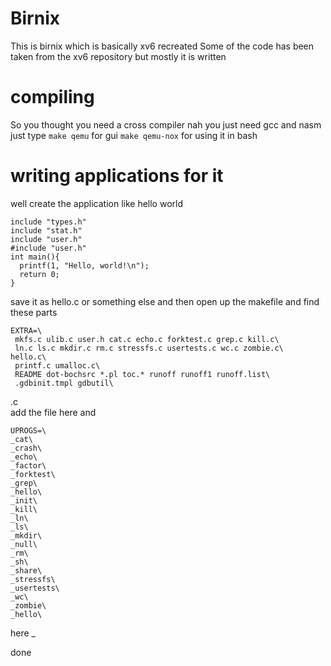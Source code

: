 # Birnix
This is birnix which is basically xv6 recreated
Some of the code has been taken from the xv6 repository but mostly it is written
# compiling
So you thought you need a cross compiler 
nah you just need gcc and nasm
just type 
`make qemu` for gui
`make qemu-nox` for using it in bash
# writing applications for it
well create the application like hello world
```
include "types.h"
include "stat.h"
include "user.h"
#include "user.h"
int main(){
  printf(1, "Hello, world!\n");
  return 0;
}
```
save it as hello.c or something else 
and then open up the makefile
and find
these parts
```
EXTRA=\
 mkfs.c ulib.c user.h cat.c echo.c forktest.c grep.c kill.c\
 ln.c ls.c mkdir.c rm.c stressfs.c usertests.c wc.c zombie.c\
hello.c\
 printf.c umalloc.c\
 README dot-bochsrc *.pl toc.* runoff runoff1 runoff.list\
 .gdbinit.tmpl gdbutil\
```
<program name>.c\
add the file here
and
```
UPROGS=\
_cat\
_crash\
_echo\
_factor\
_forktest\
_grep\
_hello\
_init\
_kill\
_ln\
_ls\
_mkdir\
_null\
_rm\
_sh\
_share\
_stressfs\
_usertests\
_wc\
_zombie\
_hello\
```
here _<program name>


done
